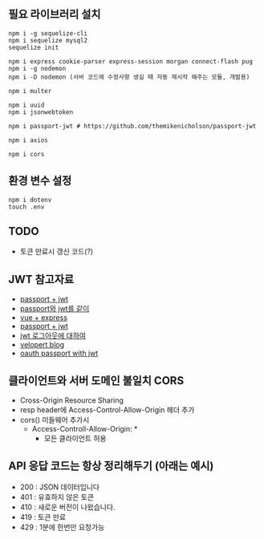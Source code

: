 ## 필요 라이브러리 설치
```
npm i -g sequelize-cli
npm i sequelize mysql2
sequelize init

npm i express cookie-parser express-session morgan connect-flash pug
npm i -g nodemon
npm i -D nodemon (서버 코드에 수정사항 생길 때 자동 재시작 해주는 모듈, 개발용) 

npm i multer

npm i uuid
npm i jsonwebtoken

npm i passport-jwt # https://github.com/themikenicholson/passport-jwt

npm i axios

npm i cors
```

## 환경 변수 설정
```
npm i dotenv
touch .env
```

## TODO
- 토큰 만료시 갱신 코드(?)

## JWT 참고자료
- [passport + jwt](https://www.sitepoint.com/spa-social-login-google-facebook/)
- [passport와 jwt를 같이](https://medium.com/front-end-weekly/learn-using-jwt-with-passport-authentication-9761539c4314)
- [vue + express](http://blog.jeonghwan.net/2018/03/26/vue-authentication.html)
- [passport + jwt](http://webframeworks.kr/tutorials/expressjs/auth_log_in_out/)
- [jwt 로그아웃에 대하여](https://medium.com/devgorilla/how-to-log-out-when-using-jwt-a8c7823e8a6)
- [velopert blog](https://velopert.com/2448)
- [oauth passport with jwt](https://stackoverflow.com/questions/40828955/passport-jwt-google-strategy-disable-session-res-send-after-google-cal)


## 클라이언트와 서버 도메인 불일치 CORS
- Cross-Origin Resource Sharing
- resp header에 Access-Control-Allow-Origin 헤더 추가
- cors() 미들웨어 추가시
	- Access-Controll-Allow-Origin: * 
		- 모든 클라이언트 허용


## API 응답 코드는 항상 정리해두기 (아래는 예시)
- 200 : JSON 데이터입니다
- 401 : 유효하지 않은 토큰
- 410 : 새로운 버전이 나왔습니다.
- 419 : 토큰 만료
- 429 : 1분에 한번만 요청가능
